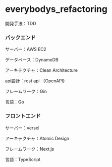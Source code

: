 # everybodys_refactoring

開発手法：TDD
### バックエンド
サーバー：AWS EC2

データベース：DynamoDB

アーキテクチャ：Clean Architecture

api設計：rest api （OpenAPI)

フレームワーク：Gin

言語：Go

### フロントエンド

サーバー：versel

アーキテクチャ：Atomic Design

フレームワーク：Next.js

言語：TypeScript

